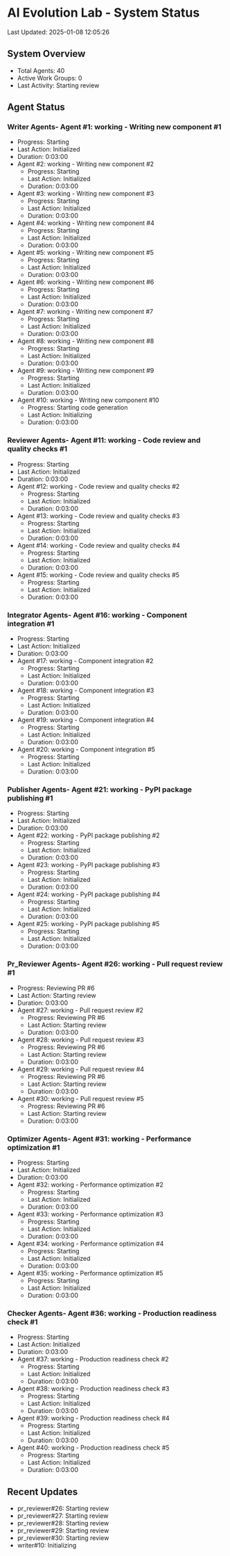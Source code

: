 # AI Evolution Lab - System Status
Last Updated: 2025-01-08 12:05:26

## System Overview
- Total Agents: 40
- Active Work Groups: 0
- Last Activity: Starting review

## Agent Status

### Writer Agents- Agent #1: working - Writing new component #1
  - Progress: Starting
  - Last Action: Initialized
  - Duration: 0:03:00
- Agent #2: working - Writing new component #2
  - Progress: Starting
  - Last Action: Initialized
  - Duration: 0:03:00
- Agent #3: working - Writing new component #3
  - Progress: Starting
  - Last Action: Initialized
  - Duration: 0:03:00
- Agent #4: working - Writing new component #4
  - Progress: Starting
  - Last Action: Initialized
  - Duration: 0:03:00
- Agent #5: working - Writing new component #5
  - Progress: Starting
  - Last Action: Initialized
  - Duration: 0:03:00
- Agent #6: working - Writing new component #6
  - Progress: Starting
  - Last Action: Initialized
  - Duration: 0:03:00
- Agent #7: working - Writing new component #7
  - Progress: Starting
  - Last Action: Initialized
  - Duration: 0:03:00
- Agent #8: working - Writing new component #8
  - Progress: Starting
  - Last Action: Initialized
  - Duration: 0:03:00
- Agent #9: working - Writing new component #9
  - Progress: Starting
  - Last Action: Initialized
  - Duration: 0:03:00
- Agent #10: working - Writing new component #10
  - Progress: Starting code generation
  - Last Action: Initializing
  - Duration: 0:03:00

### Reviewer Agents- Agent #11: working - Code review and quality checks #1
  - Progress: Starting
  - Last Action: Initialized
  - Duration: 0:03:00
- Agent #12: working - Code review and quality checks #2
  - Progress: Starting
  - Last Action: Initialized
  - Duration: 0:03:00
- Agent #13: working - Code review and quality checks #3
  - Progress: Starting
  - Last Action: Initialized
  - Duration: 0:03:00
- Agent #14: working - Code review and quality checks #4
  - Progress: Starting
  - Last Action: Initialized
  - Duration: 0:03:00
- Agent #15: working - Code review and quality checks #5
  - Progress: Starting
  - Last Action: Initialized
  - Duration: 0:03:00

### Integrator Agents- Agent #16: working - Component integration #1
  - Progress: Starting
  - Last Action: Initialized
  - Duration: 0:03:00
- Agent #17: working - Component integration #2
  - Progress: Starting
  - Last Action: Initialized
  - Duration: 0:03:00
- Agent #18: working - Component integration #3
  - Progress: Starting
  - Last Action: Initialized
  - Duration: 0:03:00
- Agent #19: working - Component integration #4
  - Progress: Starting
  - Last Action: Initialized
  - Duration: 0:03:00
- Agent #20: working - Component integration #5
  - Progress: Starting
  - Last Action: Initialized
  - Duration: 0:03:00

### Publisher Agents- Agent #21: working - PyPI package publishing #1
  - Progress: Starting
  - Last Action: Initialized
  - Duration: 0:03:00
- Agent #22: working - PyPI package publishing #2
  - Progress: Starting
  - Last Action: Initialized
  - Duration: 0:03:00
- Agent #23: working - PyPI package publishing #3
  - Progress: Starting
  - Last Action: Initialized
  - Duration: 0:03:00
- Agent #24: working - PyPI package publishing #4
  - Progress: Starting
  - Last Action: Initialized
  - Duration: 0:03:00
- Agent #25: working - PyPI package publishing #5
  - Progress: Starting
  - Last Action: Initialized
  - Duration: 0:03:00

### Pr_Reviewer Agents- Agent #26: working - Pull request review #1
  - Progress: Reviewing PR #6
  - Last Action: Starting review
  - Duration: 0:03:00
- Agent #27: working - Pull request review #2
  - Progress: Reviewing PR #6
  - Last Action: Starting review
  - Duration: 0:03:00
- Agent #28: working - Pull request review #3
  - Progress: Reviewing PR #6
  - Last Action: Starting review
  - Duration: 0:03:00
- Agent #29: working - Pull request review #4
  - Progress: Reviewing PR #6
  - Last Action: Starting review
  - Duration: 0:03:00
- Agent #30: working - Pull request review #5
  - Progress: Reviewing PR #6
  - Last Action: Starting review
  - Duration: 0:03:00

### Optimizer Agents- Agent #31: working - Performance optimization #1
  - Progress: Starting
  - Last Action: Initialized
  - Duration: 0:03:00
- Agent #32: working - Performance optimization #2
  - Progress: Starting
  - Last Action: Initialized
  - Duration: 0:03:00
- Agent #33: working - Performance optimization #3
  - Progress: Starting
  - Last Action: Initialized
  - Duration: 0:03:00
- Agent #34: working - Performance optimization #4
  - Progress: Starting
  - Last Action: Initialized
  - Duration: 0:03:00
- Agent #35: working - Performance optimization #5
  - Progress: Starting
  - Last Action: Initialized
  - Duration: 0:03:00

### Checker Agents- Agent #36: working - Production readiness check #1
  - Progress: Starting
  - Last Action: Initialized
  - Duration: 0:03:00
- Agent #37: working - Production readiness check #2
  - Progress: Starting
  - Last Action: Initialized
  - Duration: 0:03:00
- Agent #38: working - Production readiness check #3
  - Progress: Starting
  - Last Action: Initialized
  - Duration: 0:03:00
- Agent #39: working - Production readiness check #4
  - Progress: Starting
  - Last Action: Initialized
  - Duration: 0:03:00
- Agent #40: working - Production readiness check #5
  - Progress: Starting
  - Last Action: Initialized
  - Duration: 0:03:00


## Recent Updates
- pr_reviewer#26: Starting review
- pr_reviewer#27: Starting review
- pr_reviewer#28: Starting review
- pr_reviewer#29: Starting review
- pr_reviewer#30: Starting review
- writer#10: Initializing
